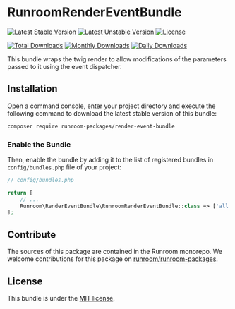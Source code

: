 RunroomRenderEventBundle
========================

[![Latest Stable Version](https://poser.pugx.org/runroom-packages/render-event-bundle/v/stable)](https://packagist.org/packages/runroom-packages/render-event-bundle)
[![Latest Unstable Version](https://poser.pugx.org/runroom-packages/render-event-bundle/v/unstable)](https://packagist.org/packages/runroom-packages/render-event-bundle)
[![License](https://poser.pugx.org/runroom-packages/render-event-bundle/license)](https://packagist.org/packages/runroom-packages/render-event-bundle)

[![Total Downloads](https://poser.pugx.org/runroom-packages/render-event-bundle/downloads)](https://packagist.org/packages/runroom-packages/render-event-bundle)
[![Monthly Downloads](https://poser.pugx.org/runroom-packages/render-event-bundle/d/monthly)](https://packagist.org/packages/runroom-packages/render-event-bundle)
[![Daily Downloads](https://poser.pugx.org/runroom-packages/render-event-bundle/d/daily)](https://packagist.org/packages/runroom-packages/render-event-bundle)

This bundle wraps the twig render to allow modifications of the parameters passed to it using the event dispatcher.

## Installation

Open a command console, enter your project directory and execute the following command to download the latest stable version of this bundle:

```bash
composer require runroom-packages/render-event-bundle
```

### Enable the Bundle

Then, enable the bundle by adding it to the list of registered bundles in `config/bundles.php` file of your project:

```php
// config/bundles.php

return [
    // ...
    Runroom\RenderEventBundle\RunroomRenderEventBundle::class => ['all' => true],
];
```

## Contribute

The sources of this package are contained in the Runroom monorepo. We welcome contributions for this package on [runroom/runroom-packages](https://github.com/Runroom/runroom-packages).

## License

This bundle is under the [MIT license](LICENSE).
